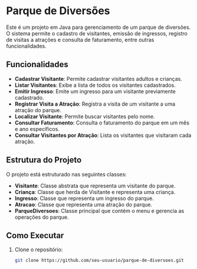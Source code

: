 # Parque de Diversões

Este é um projeto em Java para gerenciamento de um parque de diversões. O sistema permite o cadastro de visitantes, emissão de ingressos, registro de visitas a atrações e consulta de faturamento, entre outras funcionalidades.

## Funcionalidades

- **Cadastrar Visitante**: Permite cadastrar visitantes adultos e crianças.
- **Listar Visitantes**: Exibe a lista de todos os visitantes cadastrados.
- **Emitir Ingresso**: Emite um ingresso para um visitante previamente cadastrado.
- **Registrar Visita a Atração**: Registra a visita de um visitante a uma atração do parque.
- **Localizar Visitante**: Permite buscar visitantes pelo nome.
- **Consultar Faturamento**: Consulta o faturamento do parque em um mês e ano específicos.
- **Consultar Visitantes por Atração**: Lista os visitantes que visitaram cada atração.

## Estrutura do Projeto

O projeto está estruturado nas seguintes classes:

- **Visitante**: Classe abstrata que representa um visitante do parque.
- **Criança**: Classe que herda de Visitante e representa uma criança.
- **Ingresso**: Classe que representa um ingresso do parque.
- **Atracao**: Classe que representa uma atração do parque.
- **ParqueDiversoes**: Classe principal que contém o menu e gerencia as operações do parque.

## Como Executar

1. Clone o repositório:
   ```bash
   git clone https://github.com/seu-usuario/parque-de-diversoes.git
   ```
